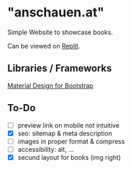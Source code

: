 # "anschauen.at"

Simple Website to showcase books.

Can be viewed on [Replit](https://replit.com/@OnlyPain/anschauenat).

## Libraries / Frameworks

[Material Design for Bootstrap](https://mdbootstrap.com)

## To-Do

- [ ] preview link on mobile not intuitive
- [x] seo: sitemap & meta description
- [ ] images in proper format & compress
- [ ] accessibility: alt, ...
- [x] secund layout for books (img right)
